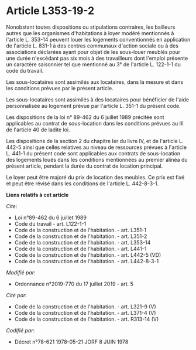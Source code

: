 # Article L353-19-2

Nonobstant toutes dispositions ou stipulations contraires, les bailleurs autres que les organismes d'habitations à loyer
modéré mentionnés à l'article L. 353-14 peuvent louer les logements conventionnés en application de l'article    L. 831-1 à
des centres communaux d'action sociale ou à des associations déclarées ayant pour objet de les sous-louer meublés pour une
durée n'excédant pas six mois à des travailleurs dont l'emploi présente un caractère saisonnier tel que mentionné au 3° de
l'article L. 122-1-1 du code du travail. 

Les sous-locataires sont assimilés aux locataires, dans la mesure et dans les conditions prévues par le présent article. 

Les sous-locataires sont assimilés à des locataires pour bénéficier de l'aide personnalisée au logement prévue par l'article
L. 351-1 du présent code. 

Les dispositions de la loi n° 89-462 du 6 juillet 1989 précitée sont applicables au contrat de sous-location dans les
conditions prévues au III de l'article 40 de ladite loi. 

Les dispositions de la section 2 du chapitre Ier du livre IV, et de l'article L. 442-5 ainsi que celles relatives au niveau
de ressources prévues à l'article L. 441-1 du présent code sont applicables aux contrats de sous-location des logements loués
dans les conditions mentionnées au premier alinéa du présent article, pendant la durée du contrat de location principal. 

Le loyer peut être majoré du prix de location des meubles. Ce prix est fixé et peut être révisé dans les conditions de
l'article L. 442-8-3-1.

**Liens relatifs à cet article**

_Cite_:

  - Loi n°89-462 du 6 juillet 1989
  - Code du travail - art. L122-1-1
  - Code de la construction et de l'habitation. - art. L351-1
  - Code de la construction et de l'habitation. - art. L351-2
  - Code de la construction et de l'habitation. - art. L353-14
  - Code de la construction et de l'habitation. - art. L441-1
  - Code de la construction et de l'habitation. - art. L442-5 (VD)
  - Code de la construction et de l'habitation. - art. L442-8-3-1

_Modifié par_:

  - Ordonnance n°2019-770 du 17 juillet 2019 - art. 5

_Cité par_:

  - Code de la construction et de l'habitation. - art. L321-9 (V)
  - Code de la construction et de l'habitation. - art. L371-4 (V)
  - Code de la construction et de l'habitation. - art. R313-14 (V)

_Codifié par_:

  - Décret n°78-621 1978-05-21 JORF 8 JUIN 1978
